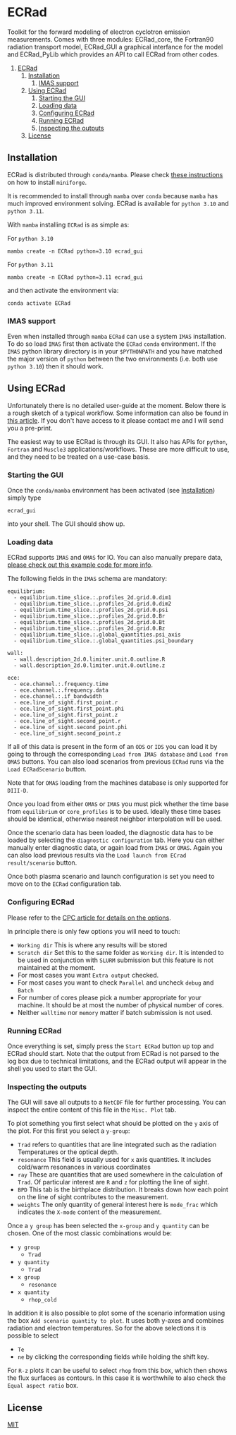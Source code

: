 # ECRad
Toolkit for the forward modeling of electron cyclotron emission measurements. Comes with three modules: ECRad_core, the Fortran90 radiation transport model, ECRad_GUI a graphical interfance for the model and ECRad_PyLib which provides an API to call ECRad from other codes.

1. [ECRad](#ecrad)
   1. [Installation](#installation)
      1. [IMAS support](#imas-support)
   2. [Using ECRad](#using-ecrad)
      1. [Starting the GUI](#starting-the-gui)
      2. [Loading data](#loading-data)
      3. [Configuring ECRad](#configuring-ecrad)
      4. [Running ECRad](#running-ecrad)
      5. [Inspecting the outputs](#inspecting-the-outputs)
   3. [License](#license)


## Installation
ECRad is distributed through `conda/mamba`. Please check [these instructions](https://github.com/conda-forge/miniforge) on how to install `miniforge`.

It is recommended to install through `mamba` over `conda` because `mamba` has much improved environment solving. ECRad is available for `python 3.10` and `python 3.11`.

With `mamba` installing `ECRad` is as simple as:

For `python 3.10`
```
mamba create -n ECRad python=3.10 ecrad_gui
```
For `python 3.11`
```
mamba create -n ECRad python=3.11 ecrad_gui
```
and then activate the environment via:
```
conda activate ECRad
```

### IMAS support
Even when installed through `mamba` `ECRad` can use a system `IMAS` installation. To do so load `IMAS` first then activate the `ECRad` `conda` environment. If the `IMAS` python library directory is in your `$PYTHONPATH` and you have matched the major version of `python` between the two environments (i.e. both use `python 3.10`) then it should work.

## Using ECRad
Unfortunately there is no detailed user-guide at the moment. Below there is a rough sketch of a typical workflow. Some information can also be found in [this article](https://www.sciencedirect.com/science/article/abs/pii/S0010465520300291). If you don't have access to it please contact me and I will send you a pre-print.

The easiest way to use ECRad is through its GUI. It also has APIs for `python`, `Fortran` and `Muscle3` applications/workflows. These are more difficult to use, and they need to be treated on a use-case basis.

### Starting the GUI
Once the `conda/mamba` environment has been activated (see [Installation](#installation)) simply type
```
ecrad_gui
```
into your shell. The GUI should show up.

### Loading data
ECRad supports `IMAS` and `OMAS` for IO. You can also manually prepare data, [please check out this example code for more info](https://github.com/AreWeDreaming/ECRad_GUI/blob/master/src/ecrad_gui/ECRad_GUI_Scenario_Maker.py).

The following fields in the `IMAS` schema are mandatory:
```
equilibrium:
  - equilibrium.time_slice.:.profiles_2d.grid.0.dim1
  - equilibrium.time_slice.:.profiles_2d.grid.0.dim2
  - equilibrium.time_slice.:.profiles_2d.grid.0.psi
  - equilibrium.time_slice.:.profiles_2d.grid.0.Br
  - equilibrium.time_slice.:.profiles_2d.grid.0.Bt
  - equilibrium.time_slice.:.profiles_2d.grid.0.Bz
  - equilibrium.time_slice.:.global_quantities.psi_axis
  - equilibrium.time_slice.:.global_quantities.psi_boundary

wall:
  - wall.description_2d.0.limiter.unit.0.outline.R
  - wall.description_2d.0.limiter.unit.0.outline.z

ece:
  - ece.channel.:.frequency.time
  - ece.channel.:.frequency.data
  - ece.channel.:.if_bandwidth
  - ece.line_of_sight.first_point.r
  - ece.line_of_sight.first_point.phi
  - ece.line_of_sight.first_point.z
  - ece.line_of_sight.second_point.r
  - ece.line_of_sight.second_point.phi
  - ece.line_of_sight.second_point.z
```

If all of this data is present in the form of an `ODS` or `IDS` you can load it by going to through the corresponding `Load from IMAS database` and `Load from OMAS` buttons. You can also load scenarios from previous `ECRad` runs via the `Load ECRadScenario` button.

Note that for `OMAS` loading from the machines database is only supported for `DIII-D`.

Once you load from either `OMAS` or `IMAS` you must pick whether the time base from `equilibrium` or `core_profiles` is to be used. Ideally these time bases should be identical, otherwise nearest neighbor interpolation will be used.

Once the scenario data has been loaded, the diagnostic data has to be loaded by selecting the `diagnostic configuration` tab. Here you can either manually enter diagnostic data, or again load from `IMAS` or `OMAS`. Again you can also load previous results via the `Load launch from ECrad result/scenario` button.

Once both plasma scenario and launch configuration is set you need to move on to the `ECRad` configuration tab.

### Configuring ECRad
Please refer to the [CPC article for details on the options](https://www.sciencedirect.com/science/article/abs/pii/S0010465520300291). 

In principle there is only few options you will need to touch:
- `Working dir` This is where any results will be stored
- `Scratch dir` Set this to the same folder as `Working dir`. It is intended to be used in conjunction with `SLURM` submission but this feature is not maintained at the moment.
- For most cases you want `Extra output` checked.
- For most cases you want to check `Parallel` and uncheck `debug` and `Batch`
- For number of cores please pick a number appropriate for your machine. It should be at most the number of physical number of cores.
- Neither `walltime` nor `memory` matter if batch submission is not used.

### Running ECRad
Once everything is set, simply press the `Start ECRad` button up top and ECRad should start. Note that the output from ECRad is not parsed to the log box due to technical limitations, and the ECRad output will appear in the shell you used to start the GUI.

### Inspecting the outputs
The GUI will save all outputs to a `NetCDF` file for further processing. You can inspect the entire content of this file in the `Misc. Plot` tab. 

To plot something you first select what should be plotted on the `y` axis of the plot. For this first you select a `y-group`:
- `Trad` refers to quantities that are line integrated such as the radiation Temperatures or the optical depth.
- `resonance` This field is usually used for `x` axis quantities. It includes cold/warm resonances in various coordinates
- `ray` These are quantities that are used somewhere in the calculation of `Trad`. Of particular interest are `R` and `z` for plotting the line of sight.
- `BPD` This tab is the birthplace distribution. It breaks down how each point on the line of sight contributes to the measurement.
- `weights` The only quantity of general interest here is `mode_frac` which indicates the `X-mode` content of the measurement.

Once a `y group` has been selected the `x-group` and `y quantity` can be chosen. One of the most classic combinations would be:
- `y group`
  - `Trad`
- `y quantity`
  - `Trad`
- `x group`
  - `resonance`
- `x quantity`
  - `rhop_cold`

In addition it is also possible to plot some of the scenario information using the box `Add scenario quantity to plot`. It uses both y-axes and combines radiation and electron temperatures. So for the above selections it is possible to select 
- `Te`
- `ne`
by clicking the corresponding fields while holding the shift key.

For `R-z` plots it can be useful to select `rhop` from this box, which then shows the flux surfaces as contours. In this case it is worthwhile to also check the `Equal aspect ratio` box.

## License
[MIT](https://choosealicense.com/licenses/mit/)

